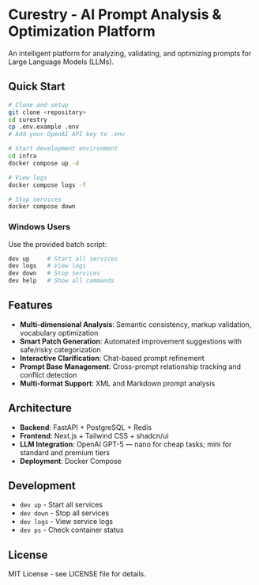 # Curestry - AI Prompt Analysis & Optimization Platform

An intelligent platform for analyzing, validating, and optimizing prompts for Large Language Models (LLMs).

## Quick Start

```bash
# Clone and setup
git clone <repository>
cd curestry
cp .env.example .env
# Add your OpenAI API key to .env

# Start development environment
cd infra
docker compose up -d

# View logs
docker compose logs -f

# Stop services
docker compose down
```

### Windows Users

Use the provided batch script:
```bash
dev up     # Start all services
dev logs   # View logs
dev down   # Stop services
dev help   # Show all commands
```

## Features

- **Multi-dimensional Analysis**: Semantic consistency, markup validation, vocabulary optimization
- **Smart Patch Generation**: Automated improvement suggestions with safe/risky categorization
- **Interactive Clarification**: Chat-based prompt refinement
- **Prompt Base Management**: Cross-prompt relationship tracking and conflict detection
- **Multi-format Support**: XML and Markdown prompt analysis

## Architecture

- **Backend**: FastAPI + PostgreSQL + Redis
- **Frontend**: Next.js + Tailwind CSS + shadcn/ui
- **LLM Integration**: OpenAI GPT-5 — nano for cheap tasks; mini for standard and premium tiers
- **Deployment**: Docker Compose

## Development

- `dev up` - Start all services
- `dev down` - Stop all services  
- `dev logs` - View service logs
- `dev ps` - Check container status

## License

MIT License - see LICENSE file for details.

